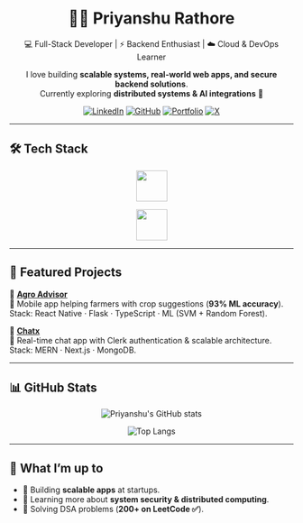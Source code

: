 <div align="center">

# 👨‍💻 Priyanshu Rathore  
💻 Full-Stack Developer | ⚡ Backend Enthusiast | ☁️ Cloud & DevOps Learner  

I love building **scalable systems, real-world web apps, and secure backend solutions**.  
Currently exploring **distributed systems & AI integrations** 🚀  

[![LinkedIn](https://img.shields.io/badge/LinkedIn-blue?style=for-the-badge&logo=linkedin)](https://linkedin.com/in/priyanshu-rathore-690a84292)
[![GitHub](https://img.shields.io/badge/GitHub-black?style=for-the-badge&logo=github)](https://github.com/priyanshufox)
[![Portfolio](https://img.shields.io/badge/Portfolio-green?style=for-the-badge&logo=vercel)](https://www.priyanshurathore.online/)
[![X](https://img.shields.io/badge/X-000000?style=for-the-badge&logo=x&logoColor=white)](https://x.com/priyanshufox)

</div>

---

## 🛠️ Tech Stack  

<p align="center">
  <img src="https://skillicons.dev/icons?i=java,python,javascript,typescript,sqlite,nodejs,express,react" height="55"/>
</p>
<p align="center">
  <img src="https://skillicons.dev/icons?i=nextjs,fastapi,flask,docker,githubactions,aws,mongodb,postgresql" height="55"/>
</p>

---

## 🌟 Featured Projects

🔹 **[Agro Advisor](https://github.com/priyanshufox/Agro-Advisor)**  
📱 Mobile app helping farmers with crop suggestions (**93% ML accuracy**).  
Stack: React Native · Flask · TypeScript · ML (SVM + Random Forest).  

🔹 **[Chatx](https://github.com/priyanshufox/Chatx)**  
💬 Real-time chat app with Clerk authentication & scalable architecture.  
Stack: MERN · Next.js · MongoDB.  

---

## 📊 GitHub Stats
<div align="center">

![Priyanshu's GitHub stats](https://github-readme-stats.vercel.app/api?username=priyanshufox&show_icons=true&theme=tokyonight)  

![Top Langs](https://github-readme-stats.vercel.app/api/top-langs/?username=priyanshufox&layout=compact&theme=tokyonight)  

</div>

---

## 🌱 What I’m up to
- 🚀 Building **scalable apps** at startups.  
- 🔐 Learning more about **system security & distributed computing**.  
- 📖 Solving DSA problems (**200+ on LeetCode ✅**).  
